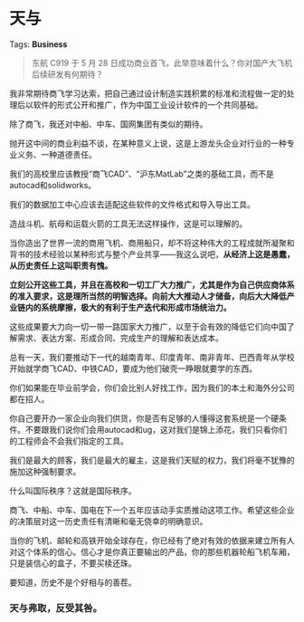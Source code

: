 # 天与

Tags: **Business**

> 东航 C919 于 5 月 28 日成功商业首飞，此举意味着什么？你对国产大飞机后续研发有何期待？



我非常期待商飞学习达索，把自己通过设计制造实践积累的标准和流程做一定的处理后以软件的形式公开和推广，作为中国工业设计软件的一个共同基础。

除了商飞，我还对中船、中车、国网集团有类似的期待。

抛开这中间的商业利益不谈，在某种意义上说，这是上游龙头企业对行业的一种专业义务、一种道德责任。

我们的高校里应该教授“商飞CAD”、“沪东MatLab”之类的基础工具，而不是autocad和solidworks。

我们的数据加工中心应该去适配这些软件的文件格式和导入导出工具。

造战斗机、航母和运载火箭的工具无法这样操作，这是可以理解的。

当你造出了世界一流的商用飞机、商用船只，却不将这种伟大的工程成就所凝聚和背书的技术经验以某种形式与整个产业共享——我这么说吧，**从经济上这是愚蠢，从历史责任上这叫职责有愧。**

**立刻公开这些工具，并且在高校和一切工厂大力推广，尤其是作为自己供应商体系的准入要求，这是理所当然的明智选择。向前大大推动人才储备，向后大大降低产业链内的系统摩擦，极大的有利于生产迭代和形成市场统治力。**

这些成果要大力向一切一带一路国家大力推广，以至于会有效的降低它们向中国了解需求、表达方案、形成合同、完成生产的理解和表达成本。

总有一天，我们要推动下一代的越南青年、印度青年、南非青年、巴西青年从学校开始就学商飞CAD、中铁CAD，要成为他们破壳一睁眼就要学的东西。

你们如果能在毕业前学会，你们会比别人好找工作，因为我们的本土和海外分公司都在招人。

你自己要开办一家企业向我们供货，你是否有足够的人懂得这套系统是一个硬条件。不要跟我们说你们会用autocad和ug，这对我们是锦上添花，我们只看你们的工程师会不会我们指定的工具。

我们是最大的顾客，我们是最大的雇主，这是我们天赋的权力，我们将毫不犹豫的施加这种强制要求。

什么叫国际秩序？这就是国际秩序。

商飞、中船、中车、国电在下一个五年应该动手实质推动这项工作。希望这些企业的决策层对这一历史责任有清晰和毫无侥幸的明确意识。

当你的飞机、邮轮和高铁开始全球存在，你已经有了绝对有效的依据来建立所有人对这个体系的信心。信心才是你真正要输出的产品，你的那些机器轮船飞机车厢，只是装信心的盒子，不要买椟还珠。

要知道，历史不是个好相与的善茬。

### 天与弗取，反受其咎。



